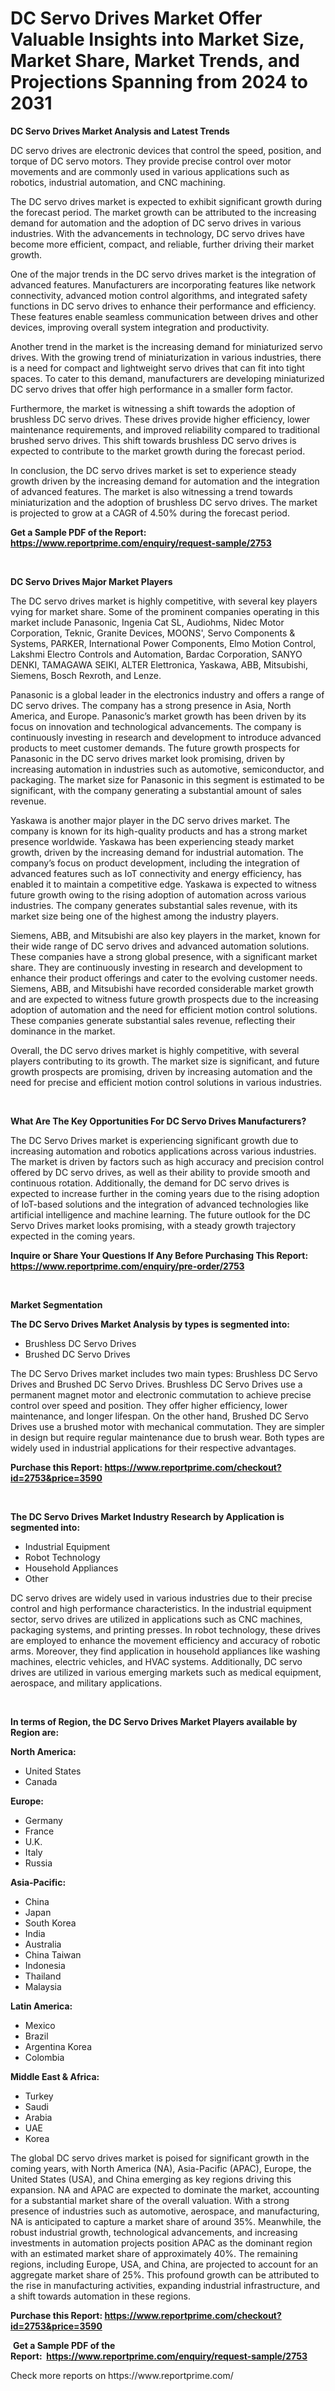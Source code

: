 <p><h1>DC Servo Drives Market Offer Valuable Insights into Market Size, Market Share, Market Trends, and Projections Spanning from 2024 to 2031</h1></p><p><strong>DC Servo Drives Market Analysis and Latest Trends</strong></p>
<p><p>DC servo drives are electronic devices that control the speed, position, and torque of DC servo motors. They provide precise control over motor movements and are commonly used in various applications such as robotics, industrial automation, and CNC machining.</p><p>The DC servo drives market is expected to exhibit significant growth during the forecast period. The market growth can be attributed to the increasing demand for automation and the adoption of DC servo drives in various industries. With the advancements in technology, DC servo drives have become more efficient, compact, and reliable, further driving their market growth.</p><p>One of the major trends in the DC servo drives market is the integration of advanced features. Manufacturers are incorporating features like network connectivity, advanced motion control algorithms, and integrated safety functions in DC servo drives to enhance their performance and efficiency. These features enable seamless communication between drives and other devices, improving overall system integration and productivity.</p><p>Another trend in the market is the increasing demand for miniaturized servo drives. With the growing trend of miniaturization in various industries, there is a need for compact and lightweight servo drives that can fit into tight spaces. To cater to this demand, manufacturers are developing miniaturized DC servo drives that offer high performance in a smaller form factor.</p><p>Furthermore, the market is witnessing a shift towards the adoption of brushless DC servo drives. These drives provide higher efficiency, lower maintenance requirements, and improved reliability compared to traditional brushed servo drives. This shift towards brushless DC servo drives is expected to contribute to the market growth during the forecast period.</p><p>In conclusion, the DC servo drives market is set to experience steady growth driven by the increasing demand for automation and the integration of advanced features. The market is also witnessing a trend towards miniaturization and the adoption of brushless DC servo drives. The market is projected to grow at a CAGR of 4.50% during the forecast period.</p></p>
<p><strong>Get a Sample PDF of the Report:&nbsp; <a href="https://www.reportprime.com/enquiry/request-sample/2753">https://www.reportprime.com/enquiry/request-sample/2753</a></strong></p>
<p>&nbsp;</p>
<p><strong>DC Servo Drives Major Market Players</strong></p>
<p><p>The DC servo drives market is highly competitive, with several key players vying for market share. Some of the prominent companies operating in this market include Panasonic, Ingenia Cat SL, Audiohms, Nidec Motor Corporation, Teknic, Granite Devices, MOONS', Servo Components & Systems, PARKER, International Power Components, Elmo Motion Control, Lakshmi Electro Controls and Automation, Bardac Corporation, SANYO DENKI, TAMAGAWA SEIKI, ALTER Elettronica, Yaskawa, ABB, Mitsubishi, Siemens, Bosch Rexroth, and Lenze.</p><p>Panasonic is a global leader in the electronics industry and offers a range of DC servo drives. The company has a strong presence in Asia, North America, and Europe. Panasonic’s market growth has been driven by its focus on innovation and technological advancements. The company is continuously investing in research and development to introduce advanced products to meet customer demands. The future growth prospects for Panasonic in the DC servo drives market look promising, driven by increasing automation in industries such as automotive, semiconductor, and packaging. The market size for Panasonic in this segment is estimated to be significant, with the company generating a substantial amount of sales revenue.</p><p>Yaskawa is another major player in the DC servo drives market. The company is known for its high-quality products and has a strong market presence worldwide. Yaskawa has been experiencing steady market growth, driven by the increasing demand for industrial automation. The company’s focus on product development, including the integration of advanced features such as IoT connectivity and energy efficiency, has enabled it to maintain a competitive edge. Yaskawa is expected to witness future growth owing to the rising adoption of automation across various industries. The company generates substantial sales revenue, with its market size being one of the highest among the industry players.</p><p>Siemens, ABB, and Mitsubishi are also key players in the market, known for their wide range of DC servo drives and advanced automation solutions. These companies have a strong global presence, with a significant market share. They are continuously investing in research and development to enhance their product offerings and cater to the evolving customer needs. Siemens, ABB, and Mitsubishi have recorded considerable market growth and are expected to witness future growth prospects due to the increasing adoption of automation and the need for efficient motion control solutions. These companies generate substantial sales revenue, reflecting their dominance in the market.</p><p>Overall, the DC servo drives market is highly competitive, with several players contributing to its growth. The market size is significant, and future growth prospects are promising, driven by increasing automation and the need for precise and efficient motion control solutions in various industries.</p></p>
<p>&nbsp;</p>
<p><strong>What Are The Key Opportunities For DC Servo Drives Manufacturers?</strong></p>
<p><p>The DC Servo Drives market is experiencing significant growth due to increasing automation and robotics applications across various industries. The market is driven by factors such as high accuracy and precision control offered by DC servo drives, as well as their ability to provide smooth and continuous rotation. Additionally, the demand for DC servo drives is expected to increase further in the coming years due to the rising adoption of IoT-based solutions and the integration of advanced technologies like artificial intelligence and machine learning. The future outlook for the DC Servo Drives market looks promising, with a steady growth trajectory expected in the coming years.</p></p>
<p><strong>Inquire or Share Your Questions If Any Before Purchasing This Report: <a href="https://www.reportprime.com/enquiry/pre-order/2753">https://www.reportprime.com/enquiry/pre-order/2753</a></strong></p>
<p>&nbsp;</p>
<p><strong>Market Segmentation</strong></p>
<p><strong>The DC Servo Drives Market Analysis by types is segmented into:</strong></p>
<p><ul><li>Brushless DC Servo Drives</li><li>Brushed DC Servo Drives</li></ul></p>
<p><p>The DC Servo Drives market includes two main types: Brushless DC Servo Drives and Brushed DC Servo Drives. Brushless DC Servo Drives use a permanent magnet motor and electronic commutation to achieve precise control over speed and position. They offer higher efficiency, lower maintenance, and longer lifespan. On the other hand, Brushed DC Servo Drives use a brushed motor with mechanical commutation. They are simpler in design but require regular maintenance due to brush wear. Both types are widely used in industrial applications for their respective advantages.</p></p>
<p><strong>Purchase this Report:&nbsp;<a href="https://www.reportprime.com/checkout?id=2753&price=3590">https://www.reportprime.com/checkout?id=2753&price=3590</a></strong></p>
<p>&nbsp;</p>
<p><strong>The DC Servo Drives Market Industry Research by Application is segmented into:</strong></p>
<p><ul><li>Industrial Equipment</li><li>Robot Technology</li><li>Household Appliances</li><li>Other</li></ul></p>
<p><p>DC servo drives are widely used in various industries due to their precise control and high performance characteristics. In the industrial equipment sector, servo drives are utilized in applications such as CNC machines, packaging systems, and printing presses. In robot technology, these drives are employed to enhance the movement efficiency and accuracy of robotic arms. Moreover, they find application in household appliances like washing machines, electric vehicles, and HVAC systems. Additionally, DC servo drives are utilized in various emerging markets such as medical equipment, aerospace, and military applications.</p></p>
<p>&nbsp;</p>
<p><strong>In terms of Region, the DC Servo Drives Market Players available by Region are:</strong></p>
<p>
    <p> <strong> North America: </strong>
        <ul>
            <li>United States</li>
            <li>Canada</li>
        </ul>
        </p> 
    <p> <strong> Europe: </strong>
        <ul>
            <li>Germany</li>
            <li>France</li>
            <li>U.K.</li>
            <li>Italy</li>
            <li>Russia</li>
        </ul>
        </p> 
    <p> <strong> Asia-Pacific: </strong>
        <ul>
            <li>China</li>
            <li>Japan</li>
            <li>South Korea</li>
            <li>India</li>
            <li>Australia</li>
            <li>China Taiwan</li>
            <li>Indonesia</li>
            <li>Thailand</li>
            <li>Malaysia</li>
        </ul>
        </p> 
    <p> <strong> Latin America: </strong>
        <ul>
            <li>Mexico</li>
            <li>Brazil</li>
            <li>Argentina Korea</li>
            <li>Colombia</li>
        </ul>
        </p> 
    <p> <strong> Middle East & Africa: </strong>
        <ul>
            <li>Turkey</li>
            <li>Saudi</li>
            <li>Arabia</li>
            <li>UAE</li>
            <li>Korea</li>
        </ul>
    </p>
    </p>
<p><p>The global DC servo drives market is poised for significant growth in the coming years, with North America (NA), Asia-Pacific (APAC), Europe, the United States (USA), and China emerging as key regions driving this expansion. NA and APAC are expected to dominate the market, accounting for a substantial market share of the overall valuation. With a strong presence of industries such as automotive, aerospace, and manufacturing, NA is anticipated to capture a market share of around 35%. Meanwhile, the robust industrial growth, technological advancements, and increasing investments in automation projects position APAC as the dominant region with an estimated market share of approximately 40%. The remaining regions, including Europe, USA, and China, are projected to account for an aggregate market share of 25%. This profound growth can be attributed to the rise in manufacturing activities, expanding industrial infrastructure, and a shift towards automation in these regions.</p></p>
<p><strong>Purchase this Report: <a href="https://www.reportprime.com/checkout?id=2753&price=3590">https://www.reportprime.com/checkout?id=2753&price=3590</a></strong></p>
<p>&nbsp;<strong>Get a Sample PDF of the Report:&nbsp;&nbsp;<a href="https://www.reportprime.com/enquiry/request-sample/2753">https://www.reportprime.com/enquiry/request-sample/2753</a></strong></p>
<p><strong></strong></p>
<p>Check more reports on https://www.reportprime.com/</p>
